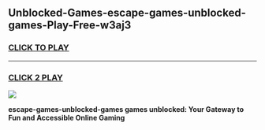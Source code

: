 
## Unblocked-Games-escape-games-unblocked-games-Play-Free-w3aj3
<h3>
<a href="https://premium76.site?title=escape-games-unblocked-games&ref=21A">CLICK TO PLAY</a></h3>
<hr>

<h3>
<a href="https://premium76.site?title=escape-games-unblocked-games&ref=21A">CLICK 2 PLAY</a>
  
</h3>

<a href="https://premium76.site?title=escape-games-unblocked-games&ref=21A"><img src="https://clearcache.store/games.png"></a>


**escape-games-unblocked-games games unblocked: Your Gateway to Fun and Accessible Online Gaming**
